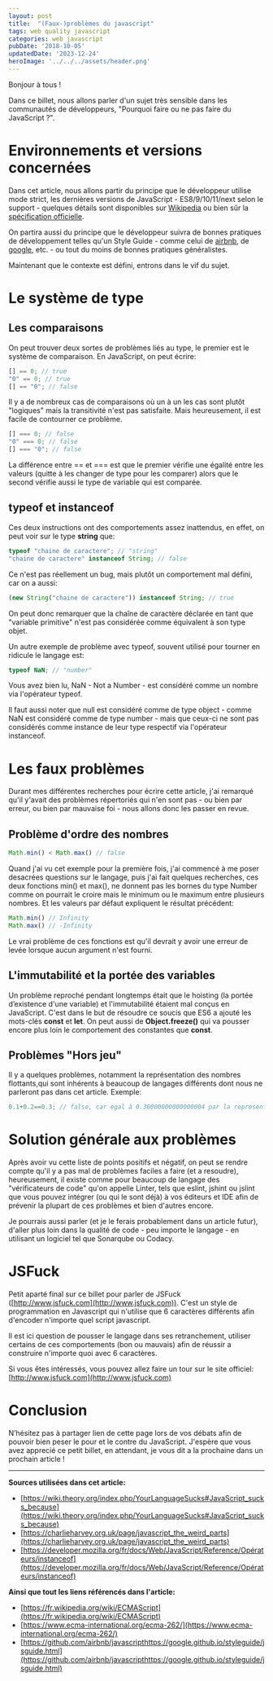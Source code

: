 ```yaml
---
layout: post
title:  "(Faux-)problèmes du javascript"
tags: web quality javascript
categories: web javascript
pubDate: '2018-10-05'
updatedDate: '2023-12-24'
heroImage: '../../../assets/header.png'
---
```


Bonjour à tous !  

Dans ce billet, nous allons parler d'un sujet très sensible dans les communautés de développeurs, "Pourquoi faire ou ne pas faire du JavaScript ?".   

# Environnements et versions concernées

Dans cet article, nous allons partir du principe que le développeur utilise mode strict, les dernières versions de JavaScript - ES8/9/10/11/next selon le support - quelques détails sont disponibles sur [Wikipedia](https://fr.wikipedia.org/wiki/ECMAScript) ou bien sûr la [spécification officielle](https://www.ecma-international.org/ecma-262/).  

On partira aussi du principe que le développeur suivra de bonnes pratiques de développement telles qu'un Style Guide - comme celui de [airbnb](https://github.com/airbnb/javascript), de [google](https://google.github.io/styleguide/jsguide.html), etc. - ou tout du moins de bonnes pratiques généralistes.  

Maintenant que le contexte est défini, entrons dans le vif du sujet.  

# Le système de type

## Les comparaisons

On peut trouver deux sortes de problèmes liés au type, le premier est le système de comparaison. En JavaScript, on peut écrire:  

```js
[] == 0; // true
"0" == 0; // true
[] == "0"; // false
```

Il y a de nombreux cas de comparaisons où un à un les cas sont plutôt "logiques" mais la transitivité n'est pas satisfaite. Mais heureusement, il est facile de contourner ce problème.

```js
[] === 0; // false
"0" === 0; // false
[] === "0"; // false
```

La différence entre == et === est que le premier vérifie une égalité entre les valeurs (quitte à les changer de type pour les comparer) alors que le second vérifie aussi le type de variable qui est comparée.  

## typeof et instanceof

Ces deux instructions ont des comportements assez inattendus, en effet, on peut voir sur le type **string** que:  
```js
typeof "chaine de caractere"; // "string"
"chaine de caractere" instanceof String; // false
```

Ce n'est pas réellement un bug, mais plutôt un comportement mal défini, car on a aussi:  
```js
(new String("chaine de caractere")) instanceof String; // true
```

On peut donc remarquer que la chaîne de caractère déclarée en tant que "variable primitive" n'est pas considérée comme équivalent à son type objet.  

Un autre exemple de problème avec typeof, souvent utilisé pour tourner en ridicule le langage est:
```js
typeof NaN; // "number"
```

Vous avez bien lu, NaN - Not a Number - est considéré comme un nombre via l'opérateur typeof.  

Il faut aussi noter que null est considéré comme de type object - comme NaN est considéré comme de type number - mais que ceux-ci ne sont pas considérés comme instance de leur type respectif via l'opérateur instanceof.  

# Les faux problèmes

Durant mes différentes recherches pour écrire cette article, j'ai remarqué qu'il y'avait des problèmes répertoriés qui n'en sont pas - ou bien par erreur, ou bien par mauvaise foi - nous allons donc les passer en revue.  

## Problème d'ordre des nombres

```js
Math.min() < Math.max() // false
```

Quand j'ai vu cet exemple pour la première fois, j'ai commencé à me poser desacrées questions sur le langage, puis j'ai fait quelques recherches, ces deux fonctions min() et max(), ne donnent pas les bornes du type Number comme on pourrait le croire mais le minimum ou le maximum entre plusieurs nombres. Et les valeurs par défaut expliquent le résultat précédent:

```js
Math.min() // Infinity
Math.max() // -Infinity
```

Le vrai problème de ces fonctions est qu'il devrait y avoir une erreur de levée lorsque aucun argument n'est fourni.

## L'immutabilité et la portée des variables

Un problème reproché pendant longtemps était que le hoisting (la portée d’existence d'une variable) et l'immutabilité étaient mal conçus en JavaScript. C'est dans le but de résoudre ce soucis que ES6 a ajouté les mots-clés **const** et **let**. On peut aussi de **Object.freeze()** qui va pousser encore plus loin le comportement des constantes que **const**.

## Problèmes "Hors jeu"

Il y a quelques problèmes, notamment la représentation des nombres flottants,qui sont inhérents à beaucoup de langages différents dont nous ne parleront pas dans cet article. Exemple:  
```js
0.1+0.2==0.3; // false, car egal à 0.30000000000000004 par la representation des nombres flottants
```

# Solution générale aux problèmes

Après avoir vu cette liste de points positifs et négatif, on peut se rendre compte qu'il y a pas mal de problèmes faciles a faire (et a resoudre), heureusement, il existe comme pour beaucoup de langage des "vérificateurs de code" qu'on appelle Linter, tels que eslint, jshint ou jslint que vous pouvez intégrer (ou qui le sont déjà) à vos éditeurs et IDE afin de prévenir la plupart de ces problèmes et bien d'autres encore.  

Je pourrais aussi parler (et je le ferais probablement dans un article futur), d'aller plus loin dans la qualité de code - peu importe le langage - en utilisant un logiciel tel que Sonarqube ou Codacy.

# JSFuck

Petit aparté final sur ce billet pour parler de JSFuck ([http://www.jsfuck.com](http://www.jsfuck.com)). C'est un style de programmation en Javascript qui n'utilise que 6 caractères différents afin d'encoder n'importe quel script javascript.  

Il est ici question de pousser le langage dans ses retranchement, utiliser certains de ces comportements (bon ou mauvais) afin de réussir a construire n'importe quoi avec 6 caractères.  

Si vous êtes intéressés, vous pouvez allez faire un tour sur le site officiel: [http://www.jsfuck.com](http://www.jsfuck.com)

# Conclusion

N’hésitez pas à partager lien de cette page lors de vos débats afin de pouvoir bien peser le pour et le contre du JavaScript. J'espère que vous avez apprecié ce petit billet, en attendant, je vous dit a la prochaine dans un prochain article !  

---

**Sources utilisées dans cet article:**  
- [https://wiki.theory.org/index.php/YourLanguageSucks#JavaScript_sucks_because](https://wiki.theory.org/index.php/YourLanguageSucks#JavaScript_sucks_because)
- [https://charlieharvey.org.uk/page/javascript_the_weird_parts](https://charlieharvey.org.uk/page/javascript_the_weird_parts)
- [https://developer.mozilla.org/fr/docs/Web/JavaScript/Reference/Opérateurs/instanceof](https://developer.mozilla.org/fr/docs/Web/JavaScript/Reference/Opérateurs/instanceof)

**Ainsi que tout les liens référencés dans l'article:**  
- [https://fr.wikipedia.org/wiki/ECMAScript](https://fr.wikipedia.org/wiki/ECMAScript)
- [https://www.ecma-international.org/ecma-262/](https://www.ecma-international.org/ecma-262/)
- [https://github.com/airbnb/javascripthttps://google.github.io/styleguide/jsguide.html](https://github.com/airbnb/javascripthttps://google.github.io/styleguide/jsguide.html)